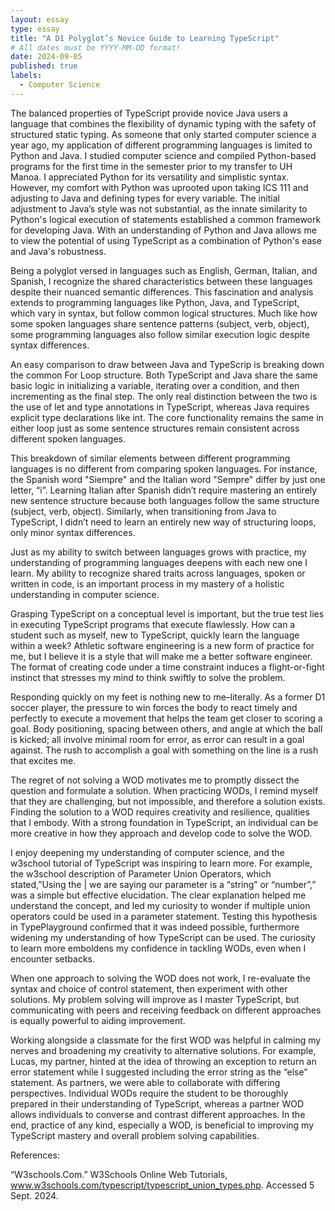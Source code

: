 ```yaml
---
layout: essay
type: essay
title: "A D1 Polyglot’s Novice Guide to Learning TypeScript"
# All dates must be YYYY-MM-DD format!
date: 2024-09-05
published: true
labels:
  - Computer Science
---
```


  The balanced properties of TypeScript provide novice Java users a language that combines the flexibility of dynamic typing with the safety of structured static typing. As someone that only started computer science a year ago, my application of different programming languages is limited to Python and Java. I studied computer science and compiled Python-based programs for the first time in the semester prior to my transfer to UH Manoa. I appreciated Python for its versatility and simplistic syntax. However, my comfort with Python was uprooted upon taking ICS 111 and adjusting to Java and defining types for every variable. The initial adjustment to Java’s style was not substantial, as the innate similarity to Python's logical execution of statements established a common framework for developing Java. With an understanding of Python and Java allows me to view the potential of using TypeScript as a combination of Python's ease and Java's robustness.
  
Being a polyglot versed in languages such as English, German, Italian, and Spanish, I recognize the shared characteristics between these languages despite their nuanced semantic differences. This fascination and analysis extends to programming languages like Python, Java, and TypeScript, which vary in syntax, but follow common logical structures. Much like how some spoken languages share sentence patterns (subject, verb, object), some programming languages also follow similar execution logic despite syntax differences.

An easy comparison to draw between Java and TypeScrip is breaking down the common For Loop structure. Both TypeScript and Java share the same basic logic in initializing a variable, iterating over a condition, and then incrementing as the final step. The only real distinction between the two is the use of let and type annotations in TypeScript, whereas Java requires explicit type declarations like int. The core functionality remains the same in either loop just as some sentence structures remain consistent across different spoken languages.	

This breakdown of similar elements between different programming languages is no different from comparing spoken languages. For instance, the Spanish word "Siempre" and the Italian word "Sempre" differ by just one letter, “i”. Learning Italian after Spanish didn’t require mastering an entirely new sentence structure because both languages follow the same structure (subject, verb, object). Similarly, when transitioning from Java to TypeScript, I didn’t need to learn an entirely new way of structuring loops, only minor syntax differences.

Just as my ability to switch between languages grows with practice, my understanding of programming languages deepens with each new one I learn. My ability to recognize shared traits across languages, spoken or written in code, is an important process in my mastery of a holistic understanding in computer science. 

Grasping TypeScript on a conceptual level is important, but the true test lies in executing TypeScript programs that execute flawlessly. How can a student such as myself, new to TypeScript, quickly learn the language within a week? Athletic software engineering is a new form of practice for me, but I believe it is a style that will make me a better software engineer. The format of creating code under a time constraint induces a flight-or-fight instinct that stresses my mind to think swiftly to solve the problem. 

Responding quickly on my feet is nothing new to me–literally. As a former D1 soccer player, the pressure to win forces the body to react timely and perfectly to execute a movement that helps the team get closer to scoring a goal. Body positioning, spacing between others, and angle at which the ball is kicked; all involve minimal room for error, as error can result in a goal against. The rush to accomplish a goal with something on the line is a rush that excites me. 

The regret of not solving a WOD motivates me to promptly dissect the question and formulate a solution. When practicing WODs, I remind myself that they are challenging, but not impossible, and therefore a solution exists. Finding the solution to a WOD requires creativity and resilience, qualities that I embody. With a strong foundation in TypeScript, an individual can be more creative in how they approach and develop code to solve the WOD.

I enjoy deepening my understanding of computer science, and the w3school tutorial of TypeScript was inspiring to learn more. For example, the w3school description of Parameter Union Operators, which stated,”Using the | we are saying our parameter is a “string” or “number”,” was a simple but effective elucidation. The clear explanation helped me understand the concept, and led my curiosity to wonder if multiple union operators could be used in a parameter statement. Testing this hypothesis in TypePlayground confirmed that it was indeed possible, furthermore widening my understanding of how TypeScript can be used. The curiosity to learn more emboldens my confidence in tackling WODs, even when I encounter setbacks. 
 
When one approach to solving the WOD does not work, I re-evaluate the syntax and choice of control statement, then experiment with other solutions. My problem solving will improve as I master TypeScript, but communicating with peers and receiving feedback on different approaches is equally powerful to aiding improvement. 

Working alongside a classmate for the first WOD was helpful in calming my nerves and broadening my creativity to alternative solutions. For example, Lucas, my partner, hinted at the idea of throwing an exception to return an error statement while I suggested including the error string as the “else” statement. As partners, we were able to collaborate with differing perspectives. Individual WODs require the student to be thoroughly prepared in their understanding of TypeScript, whereas a partner WOD allows individuals to converse and contrast different approaches. In the end, practice of any kind, especially a WOD, is beneficial to improving my TypeScript mastery and overall problem solving capabilities. 

References:

“W3schools.Com.” W3Schools Online Web Tutorials, www.w3schools.com/typescript/typescript_union_types.php. Accessed 5 Sept. 2024. 




